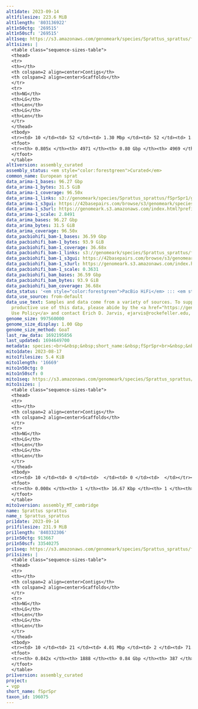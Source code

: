 ```yaml
---
alt1date: 2023-09-14
alt1filesize: 223.6 MiB
alt1length: '803136922'
alt1n50ctg: '269515'
alt1n50scf: '269515'
alt1seq: https://s3.amazonaws.com/genomeark/species/Sprattus_sprattus/fSprSpr1/assembly_curated/fSprSpr1.alt.cur.20230914.fasta.gz
alt1sizes: |
  <table class="sequence-sizes-table">
  <thead>
  <tr>
  <th></th>
  <th colspan=2 align=center>Contigs</th>
  <th colspan=2 align=center>Scaffolds</th>
  </tr>
  <tr>
  <th>NG</th>
  <th>LG</th>
  <th>Len</th>
  <th>LG</th>
  <th>Len</th>
  </tr>
  </thead>
  <tbody>
  <tr><td> 10 </td><td> 52 </td><td> 1.30 Mbp </td><td> 52 </td><td> 1.30 Mbp </td></tr><tr><td> 20 </td><td> 150 </td><td> 0.81 Mbp </td><td> 149 </td><td> 0.82 Mbp </td></tr><tr><td> 30 </td><td> 298 </td><td> 0.58 Mbp </td><td> 296 </td><td> 0.58 Mbp </td></tr><tr><td> 40 </td><td> 504 </td><td> 408.06 Kbp </td><td> 503 </td><td> 408.06 Kbp </td></tr><tr style="background-color:#cccccc;"><td> 50 </td><td> 810 </td><td> 269.52 Kbp </td><td> 809 </td><td> 269.52 Kbp </td></tr><tr><td> 60 </td><td> 1283 </td><td> 165.00 Kbp </td><td> 1281 </td><td> 165.22 Kbp </td></tr><tr><td> 70 </td><td> 2137 </td><td> 81.72 Kbp </td><td> 2135 </td><td> 81.72 Kbp </td></tr><tr><td> 80 </td><td> 4627 </td><td> 18.42 Kbp </td><td> 4625 </td><td> 18.42 Kbp </td></tr><tr><td> 90 </td><td> 0 </td><td>  </td><td> 0 </td><td>  </td></tr><tr><td> 100 </td><td> 0 </td><td>  </td><td> 0 </td><td>  </td></tr></tbody>
  <tfoot>
  <tr><th> 0.805x </th><th> 4971 </th><th> 0.80 Gbp </th><th> 4969 </th><th> 0.80 Gbp </th></tr>
  </tfoot>
  </table>
alt1version: assembly_curated
assembly_status: <em style="color:forestgreen">Curated</em>
common_name: European sprat
data_arima-1_bases: 96.27 Gbp
data_arima-1_bytes: 31.5 GiB
data_arima-1_coverage: 96.50x
data_arima-1_links: s3://genomeark/species/Sprattus_sprattus/fSprSpr1/genomic_data/arima/<br>
data_arima-1_s3gui: https://42basepairs.com/browse/s3/genomeark/species/Sprattus_sprattus/fSprSpr1/genomic_data/arima/
data_arima-1_s3url: https://genomeark.s3.amazonaws.com/index.html?prefix=species/Sprattus_sprattus/fSprSpr1/genomic_data/arima/
data_arima-1_scale: 2.8491
data_arima_bases: 96.27 Gbp
data_arima_bytes: 31.5 GiB
data_arima_coverage: 96.50x
data_pacbiohifi_bam-1_bases: 36.59 Gbp
data_pacbiohifi_bam-1_bytes: 93.9 GiB
data_pacbiohifi_bam-1_coverage: 36.68x
data_pacbiohifi_bam-1_links: s3://genomeark/species/Sprattus_sprattus/fSprSpr1/genomic_data/pacbio_hifi/<br>
data_pacbiohifi_bam-1_s3gui: https://42basepairs.com/browse/s3/genomeark/species/Sprattus_sprattus/fSprSpr1/genomic_data/pacbio_hifi/
data_pacbiohifi_bam-1_s3url: https://genomeark.s3.amazonaws.com/index.html?prefix=species/Sprattus_sprattus/fSprSpr1/genomic_data/pacbio_hifi/
data_pacbiohifi_bam-1_scale: 0.3631
data_pacbiohifi_bam_bases: 36.59 Gbp
data_pacbiohifi_bam_bytes: 93.9 GiB
data_pacbiohifi_bam_coverage: 36.68x
data_status: '<em style="color:forestgreen">PacBio HiFi</em> ::: <em style="color:forestgreen">Arima</em>'
data_use_source: from-default
data_use_text: Samples and data come from a variety of sources. To support fair and
  productive use of this data, please abide by the <a href="https://genome10k.soe.ucsc.edu/data-use-policies/">Data
  Use Policy</a> and contact Erich D. Jarvis, ejarvis@rockefeller.edu, with any questions.
genome_size: 997560000
genome_size_display: 1.00 Gbp
genome_size_method: GoaT
last_raw_data: 1692195856
last_updated: 1694649700
metadata: species:<br>&nbsp;&nbsp;short_name:&nbsp;fSprSpr<br>&nbsp;&nbsp;name:&nbsp;Sprattus&nbsp;sprattus<br>&nbsp;&nbsp;taxon_id:&nbsp;196075<br>&nbsp;&nbsp;common_name:&nbsp;European&nbsp;sprat<br>&nbsp;&nbsp;order:<br>&nbsp;&nbsp;&nbsp;&nbsp;name:&nbsp;Clupeiformes<br>&nbsp;&nbsp;family:<br>&nbsp;&nbsp;&nbsp;&nbsp;name:&nbsp;Clupeidae<br>&nbsp;&nbsp;individuals:<br>&nbsp;&nbsp;&nbsp;&nbsp;-&nbsp;short_name:&nbsp;fSprSpr1<br>&nbsp;&nbsp;&nbsp;&nbsp;&nbsp;&nbsp;biosample_id:&nbsp;SAMEA111562173<br>&nbsp;&nbsp;&nbsp;&nbsp;&nbsp;&nbsp;sex:<br>&nbsp;&nbsp;genome_size:&nbsp;997560000<br>&nbsp;&nbsp;genome_size_method:&nbsp;GoaT<br>&nbsp;&nbsp;project:&nbsp;[&nbsp;vgp&nbsp;]<br>
mito1date: 2023-08-17
mito1filesize: 5.4 KiB
mito1length: '16669'
mito1n50ctg: 0
mito1n50scf: 0
mito1seq: https://s3.amazonaws.com/genomeark/species/Sprattus_sprattus/fSprSpr1/assembly_MT_cambridge/fSprSpr1.MT.20230817.fasta.gz
mito1sizes: |
  <table class="sequence-sizes-table">
  <thead>
  <tr>
  <th></th>
  <th colspan=2 align=center>Contigs</th>
  <th colspan=2 align=center>Scaffolds</th>
  </tr>
  <tr>
  <th>NG</th>
  <th>LG</th>
  <th>Len</th>
  <th>LG</th>
  <th>Len</th>
  </tr>
  </thead>
  <tbody>
  <tr><td> 10 </td><td> 0 </td><td>  </td><td> 0 </td><td>  </td></tr><tr><td> 20 </td><td> 0 </td><td>  </td><td> 0 </td><td>  </td></tr><tr><td> 30 </td><td> 0 </td><td>  </td><td> 0 </td><td>  </td></tr><tr><td> 40 </td><td> 0 </td><td>  </td><td> 0 </td><td>  </td></tr><tr style="background-color:#cccccc;"><td> 50 </td><td> 0 </td><td style="background-color:#ff8888;">  </td><td> 0 </td><td style="background-color:#ff8888;">  </td></tr><tr><td> 60 </td><td> 0 </td><td>  </td><td> 0 </td><td>  </td></tr><tr><td> 70 </td><td> 0 </td><td>  </td><td> 0 </td><td>  </td></tr><tr><td> 80 </td><td> 0 </td><td>  </td><td> 0 </td><td>  </td></tr><tr><td> 90 </td><td> 0 </td><td>  </td><td> 0 </td><td>  </td></tr><tr><td> 100 </td><td> 0 </td><td>  </td><td> 0 </td><td>  </td></tr></tbody>
  <tfoot>
  <tr><th> 0.000x </th><th> 1 </th><th> 16.67 Kbp </th><th> 1 </th><th> 16.67 Kbp </th></tr>
  </tfoot>
  </table>
mito1version: assembly_MT_cambridge
name: Sprattus sprattus
name_: Sprattus_sprattus
pri1date: 2023-09-14
pri1filesize: 231.9 MiB
pri1length: '840332306'
pri1n50ctg: 913667
pri1n50scf: 33540275
pri1seq: https://s3.amazonaws.com/genomeark/species/Sprattus_sprattus/fSprSpr1/assembly_curated/fSprSpr1.pri.cur.20230914.fasta.gz
pri1sizes: |
  <table class="sequence-sizes-table">
  <thead>
  <tr>
  <th></th>
  <th colspan=2 align=center>Contigs</th>
  <th colspan=2 align=center>Scaffolds</th>
  </tr>
  <tr>
  <th>NG</th>
  <th>LG</th>
  <th>Len</th>
  <th>LG</th>
  <th>Len</th>
  </tr>
  </thead>
  <tbody>
  <tr><td> 10 </td><td> 21 </td><td> 4.01 Mbp </td><td> 2 </td><td> 71.38 Mbp </td></tr><tr><td> 20 </td><td> 52 </td><td> 2.53 Mbp </td><td> 3 </td><td> 61.73 Mbp </td></tr><tr><td> 30 </td><td> 101 </td><td> 1.68 Mbp </td><td> 5 </td><td> 46.36 Mbp </td></tr><tr><td> 40 </td><td> 169 </td><td> 1.27 Mbp </td><td> 8 </td><td> 34.51 Mbp </td></tr><tr style="background-color:#cccccc;"><td> 50 </td><td> 262 </td><td style="background-color:#ff8888;"> 0.91 Mbp </td><td> 11 </td><td style="background-color:#88ff88;"> 33.54 Mbp </td></tr><tr><td> 60 </td><td> 394 </td><td> 0.61 Mbp </td><td> 14 </td><td> 33.18 Mbp </td></tr><tr><td> 70 </td><td> 599 </td><td> 368.13 Kbp </td><td> 17 </td><td> 31.84 Mbp </td></tr><tr><td> 80 </td><td> 1038 </td><td> 128.66 Kbp </td><td> 20 </td><td> 27.38 Mbp </td></tr><tr><td> 90 </td><td> 0 </td><td>  </td><td> 0 </td><td>  </td></tr><tr><td> 100 </td><td> 0 </td><td>  </td><td> 0 </td><td>  </td></tr></tbody>
  <tfoot>
  <tr><th> 0.842x </th><th> 1888 </th><th> 0.84 Gbp </th><th> 387 </th><th> 0.84 Gbp </th></tr>
  </tfoot>
  </table>
pri1version: assembly_curated
project:
- vgp
short_name: fSprSpr
taxon_id: 196075
---
```

